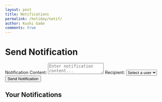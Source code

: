 ```yaml
---
layout: post
title: Notifications
permalink: /holiday/notif/
author: Kushi Gade
comments: true
---
```


<!-- Link to the external CSS file -->
<link rel="stylesheet" href="{{ site.baseurl }}/assets/css/notif_styles.css">
<div class="notification-container">
    <!-- Form to send notifications -->
    <div class="form-container">
        <h1 class="page-title">Send Notification</h1>
        <form id="notificationForm">
            <label for="content">Notification Content:</label>
            <textarea id="content" name="content" required placeholder="Enter notification content..."></textarea>
            <label for="recipient_id">Recipient:</label>
            <select id="recipient_id" name="recipient_id" required>
                <option value="" disabled selected>Select a user</option>
            </select>
            <button type="submit" class="primary-btn">Send Notification</button>
        </form>
        <div id="message" class="message"></div>
    </div>
    <!-- Notifications List -->
    <div class="notifications-container">
        <h2 class="section-title">Your Notifications</h2>
        <div id="notificationsList"></div>
    </div>
</div>

<script type="module">
  import { pythonURI, fetchOptions } from '{{ site.baseurl }}/assets/js/api/config.js';
  console.log("Notification script loaded");

 // Function to populate the user dropdown
async function populateUserDropdown() {
  try {
    // Call the endpoint that returns users with id and name
   const response = await fetch(`${pythonURI}/api/users/id-name`, {
        ...fetchOptions,
        method: 'GET',
        headers: {
          'Content-Type': 'application/json',
        },
      });


    if (!response.ok) {
      const errorMessage = await response.text();
      throw new Error(`Failed to fetch users: ${response.statusText} - ${errorMessage}`);
    }

    // Get the list of users from the response
    const users = await response.json();

    // Get the dropdown element by ID
    const userDropdown = document.getElementById('recipient_id');

    // Clear the existing options and add a default prompt
    userDropdown.innerHTML = '<option value="" disabled selected>Select a user</option>';

    // Loop through the users and add them as options
    users.forEach(user => {
      const option = document.createElement('option');
      option.value = user.id;  // Use the user's id as the option value
      option.textContent = user.name;  // Use the user's name as the option text
      userDropdown.appendChild(option);
    });
  } catch (error) {
    console.error('Error populating user dropdown:', error);
    alert('Failed to load user list. Please try again.');
  }
}


  // Handle the form submission to create a new notification
  document.getElementById("notificationForm").addEventListener("submit", async function(event) {
    event.preventDefault();
    
    const postData = {
      content: document.getElementById("content").value,
      recipient_id: document.getElementById("recipient_id").value, // Selected user ID
    };
    console.log("Notification Data:", postData);

    try {
      const response = await fetch(`${pythonURI}/api/notification`, {
        ...fetchOptions,
        method: 'POST',
        headers: {
          'Content-Type': 'application/json',
        },
        body: JSON.stringify(postData)
      });

      if (!response.ok) {
        const errorMessage = await response.text();
        throw new Error(`Failed to send notification: ${response.statusText} - ${errorMessage}`);
      }
      
      alert("Notification sent successfully!");
    } catch (error) {
      console.error("Error:", error);
      alert("Failed to send notification.");
    }
  });

  // Function to fetch notifications
  async function fetchNotifications() {
    try {
      const response = await fetch(`${pythonURI}/api/notifications`, {
        ...fetchOptions,
        method: 'GET',
        headers: {
          'Content-Type': 'application/json',
        },
      });

      if (!response.ok) {
        const errorMessage = await response.text();
        throw new Error(`Failed to fetch notifications: ${response.statusText} - ${errorMessage}`);
      }

      const notifications = await response.json();
      displayNotifications(notifications);
    } catch (error) {
      console.error("Error:", error);
      alert("Failed to fetch notifications.");
    }
  }

  // Function to display notifications
  function displayNotifications(notifications) {
    const notificationsList = document.getElementById("notificationsList");
    notificationsList.innerHTML = '';

    if (notifications.length === 0) {
      notificationsList.innerHTML = "<p>No notifications available.</p>";
      return;
    }

    notifications.forEach(notification => {
      const notificationElement = document.createElement("div");
      notificationElement.classList.add("notification-item");

      notificationElement.innerHTML = `
        <p style="color: black;"><strong>Notification:</strong> ${notification.content}</p>
        <p style="color: black;"><small>Received at: ${new Date(notification.created_at).toLocaleString()}</small></p>
      `;

      notificationsList.appendChild(notificationElement);
    });
  }
  // Populate user dropdown on page load
  document.addEventListener('DOMContentLoaded', () => {
    populateUserDropdown(); // Populate the user dropdown
    fetchNotifications(); // Fetch notifications immediately when page loads
  });
</script>
